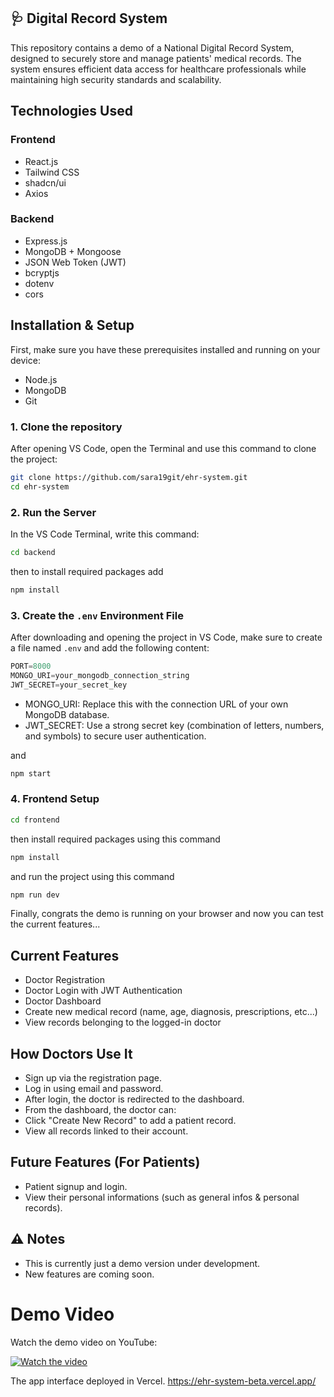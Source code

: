 
## 🩺 Digital Record System

This repository contains a demo of a National Digital Record System, designed to securely store and manage patients' medical records. The system ensures efficient data access for healthcare professionals while maintaining high security standards and scalability.

## Technologies Used

###  Frontend
- React.js
- Tailwind CSS
- shadcn/ui
- Axios

### Backend

- Express.js
- MongoDB + Mongoose
- JSON Web Token (JWT)
- bcryptjs
- dotenv
- cors

## Installation & Setup
First, make sure you have these prerequisites installed and running on your device:

- Node.js
- MongoDB
- Git

### 1. Clone the repository

After opening VS Code, open the Terminal and use this command to clone the project:

```bash
git clone https://github.com/sara19git/ehr-system.git
cd ehr-system
```

### 2. Run the Server

In the VS Code Terminal, write this command:
```bash
cd backend
```
then to install required packages add

```bash
npm install
```

### 3. Create the `.env` Environment File
After downloading and opening the project in VS Code, make sure to create a file named `.env` and add the following content:

``` javaScript
PORT=8000
MONGO_URI=your_mongodb_connection_string
JWT_SECRET=your_secret_key
```

- MONGO_URI: Replace this with the connection URL of your own MongoDB database.
- JWT_SECRET: Use a strong secret key (combination of letters, numbers, and symbols) to secure user authentication.

and 

```bash
npm start
```

### 4. Frontend Setup

```bash
cd frontend
```
then install required packages using this command

```bash
npm install
```
and run the project using this command 

```bash
npm run dev
```
Finally, congrats the demo is running on your browser and now you can test the current features...

## Current Features
- Doctor Registration
- Doctor Login with JWT Authentication
- Doctor Dashboard
- Create new medical record (name, age, diagnosis, prescriptions, etc...)
- View records belonging to the logged-in doctor

## How Doctors Use It
- Sign up via the registration page.
- Log in using email and password.
- After login, the doctor is redirected to the dashboard.
- From the dashboard, the doctor can:
- Click "Create New Record" to add a patient record.
- View all records linked to their account.

## Future Features (For Patients)
- Patient signup and login.
- View their personal informations (such as general infos & personal records).

## ⚠️ Notes
- This is currently just a demo version under  development.
- New features are coming soon.

# Demo Video

Watch the demo video on YouTube:

[![Watch the video](https://img.youtube.com/vi/6XxFdZJ_ukk/0.jpg)](https://youtu.be/6XxFdZJ_ukk)

The app interface deployed in Vercel.
https://ehr-system-beta.vercel.app/


